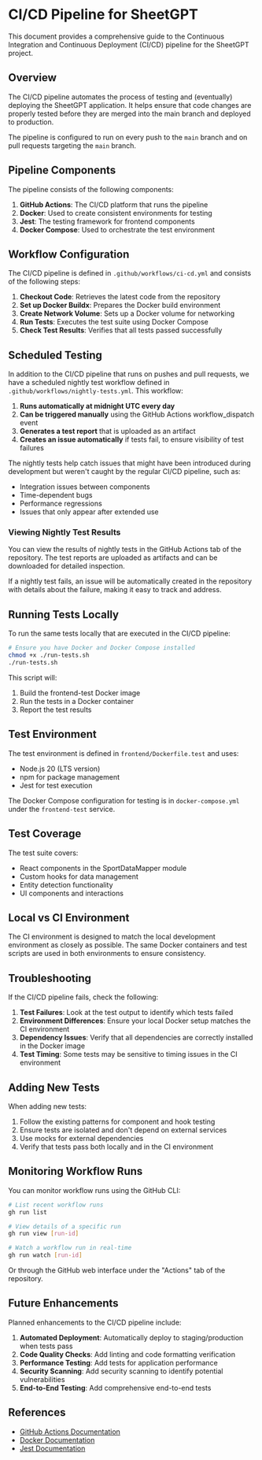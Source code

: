 # CI/CD Pipeline for SheetGPT

This document provides a comprehensive guide to the Continuous Integration and Continuous Deployment (CI/CD) pipeline for the SheetGPT project.

## Overview

The CI/CD pipeline automates the process of testing and (eventually) deploying the SheetGPT application. It helps ensure that code changes are properly tested before they are merged into the main branch and deployed to production.

The pipeline is configured to run on every push to the `main` branch and on pull requests targeting the `main` branch.

## Pipeline Components

The pipeline consists of the following components:

1. **GitHub Actions**: The CI/CD platform that runs the pipeline
2. **Docker**: Used to create consistent environments for testing
3. **Jest**: The testing framework for frontend components
4. **Docker Compose**: Used to orchestrate the test environment

## Workflow Configuration

The CI/CD pipeline is defined in `.github/workflows/ci-cd.yml` and consists of the following steps:

1. **Checkout Code**: Retrieves the latest code from the repository
2. **Set up Docker Buildx**: Prepares the Docker build environment
3. **Create Network Volume**: Sets up a Docker volume for networking
4. **Run Tests**: Executes the test suite using Docker Compose
5. **Check Test Results**: Verifies that all tests passed successfully

## Scheduled Testing

In addition to the CI/CD pipeline that runs on pushes and pull requests, we have a scheduled nightly test workflow defined in `.github/workflows/nightly-tests.yml`. This workflow:

1. **Runs automatically at midnight UTC every day**
2. **Can be triggered manually** using the GitHub Actions workflow_dispatch event
3. **Generates a test report** that is uploaded as an artifact
4. **Creates an issue automatically** if tests fail, to ensure visibility of test failures

The nightly tests help catch issues that might have been introduced during development but weren't caught by the regular CI/CD pipeline, such as:

- Integration issues between components
- Time-dependent bugs
- Performance regressions
- Issues that only appear after extended use

### Viewing Nightly Test Results

You can view the results of nightly tests in the GitHub Actions tab of the repository. The test reports are uploaded as artifacts and can be downloaded for detailed inspection.

If a nightly test fails, an issue will be automatically created in the repository with details about the failure, making it easy to track and address.

## Running Tests Locally

To run the same tests locally that are executed in the CI/CD pipeline:

```bash
# Ensure you have Docker and Docker Compose installed
chmod +x ./run-tests.sh
./run-tests.sh
```

This script will:
1. Build the frontend-test Docker image
2. Run the tests in a Docker container
3. Report the test results

## Test Environment

The test environment is defined in `frontend/Dockerfile.test` and uses:

- Node.js 20 (LTS version)
- npm for package management
- Jest for test execution

The Docker Compose configuration for testing is in `docker-compose.yml` under the `frontend-test` service.

## Test Coverage

The test suite covers:

- React components in the SportDataMapper module
- Custom hooks for data management
- Entity detection functionality
- UI components and interactions

## Local vs CI Environment

The CI environment is designed to match the local development environment as closely as possible. The same Docker containers and test scripts are used in both environments to ensure consistency.

## Troubleshooting

If the CI/CD pipeline fails, check the following:

1. **Test Failures**: Look at the test output to identify which tests failed
2. **Environment Differences**: Ensure your local Docker setup matches the CI environment
3. **Dependency Issues**: Verify that all dependencies are correctly installed in the Docker image
4. **Test Timing**: Some tests may be sensitive to timing issues in the CI environment

## Adding New Tests

When adding new tests:

1. Follow the existing patterns for component and hook testing
2. Ensure tests are isolated and don't depend on external services
3. Use mocks for external dependencies
4. Verify that tests pass both locally and in the CI environment

## Monitoring Workflow Runs

You can monitor workflow runs using the GitHub CLI:

```bash
# List recent workflow runs
gh run list

# View details of a specific run
gh run view [run-id]

# Watch a workflow run in real-time
gh run watch [run-id]
```

Or through the GitHub web interface under the "Actions" tab of the repository.

## Future Enhancements

Planned enhancements to the CI/CD pipeline include:

1. **Automated Deployment**: Automatically deploy to staging/production when tests pass
2. **Code Quality Checks**: Add linting and code formatting verification
3. **Performance Testing**: Add tests for application performance
4. **Security Scanning**: Add security scanning to identify potential vulnerabilities
5. **End-to-End Testing**: Add comprehensive end-to-end tests

## References

- [GitHub Actions Documentation](https://docs.github.com/en/actions)
- [Docker Documentation](https://docs.docker.com/)
- [Jest Documentation](https://jestjs.io/docs/getting-started) 